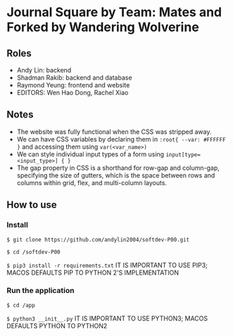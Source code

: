 # Journal Square by Team: Mates and Forked by Wandering Wolverine

## Roles

- Andy Lin: backend
- Shadman Rakib: backend and database
- Raymond Yeung: frontend and website
- EDITORS: Wen Hao Dong, Rachel Xiao

## Notes
- The website was fully functional when the CSS was stripped away.
- We can have CSS variables by declaring them in ```:root{ --var: #FFFFFF }``` and accessing them using ```var(<var_name>)```
- We can style individual input types of a form using ```input[type=<input_type>] { }```
- The gap property in CSS is a shorthand for row-gap and column-gap, specifying the size of gutters, which is the space between rows and columns within grid, flex, and multi-column layouts.

## How to use

### Install

`$ git clone https://github.com/andylin2004/softdev-P00.git`

`$ cd /softdev-P00`

`$ pip3 install -r requirements.txt` IT IS IMPORTANT TO USE PIP3; MACOS DEFAULTS PIP TO PYTHON 2'S IMPLEMENTATION

### Run the application

`$ cd /app`

`$ python3 __init__.py` IT IS IMPORTANT TO USE PYTHON3; MACOS DEFAULTS PYTHON TO PYTHON2
